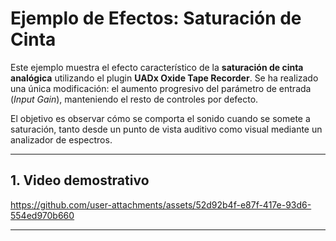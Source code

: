 # Ejemplo de Efectos: Saturación de Cinta

Este ejemplo muestra el efecto característico de la **saturación de cinta analógica** utilizando el plugin **UADx Oxide Tape Recorder**. Se ha realizado una única modificación: el aumento progresivo del parámetro de entrada (*Input Gain*), manteniendo el resto de controles por defecto.

El objetivo es observar cómo se comporta el sonido cuando se somete a saturación, tanto desde un punto de vista auditivo como visual mediante un analizador de espectros.

---

## 1. Video demostrativo

https://github.com/user-attachments/assets/52d92b4f-e87f-417e-93d6-554ed970b660

---
